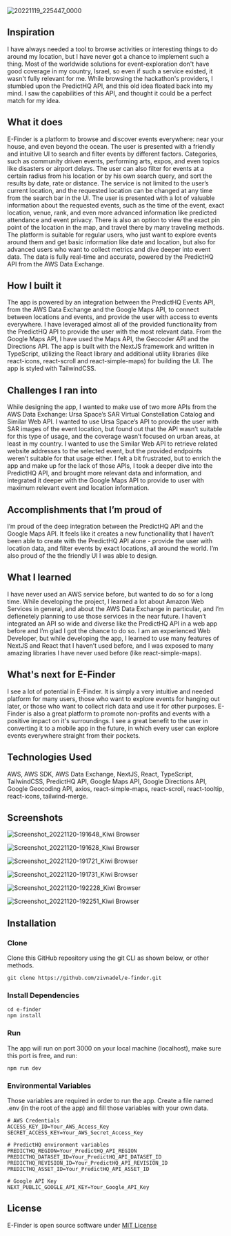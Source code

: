 ![20221119_225447_0000](https://user-images.githubusercontent.com/52624380/202915790-2c1743d8-6f7b-48a1-a8be-316142c7eb3f.png)
## Inspiration

I have always needed a tool to browse activities or interesting things to do around my location, but I have never got a chance to implement such a thing. Most of the worldwide solutions for event-exploration don't have good coverage in my country, Israel, so even if such a service existed, it wasn't fully relevant for me. While browsing the hackathon's providers, I stumbled upon the PredictHQ API, and this old idea floated back into my mind. I saw the capabilities of this API, and thought it could be a perfect match for my idea. 

## What it does

E-Finder is a platform to browse and discover events everywhere: near your house, and even beyond the ocean. The user is presented with a friendly and intuitive UI to search and filter events by different factors. Categories, such as community driven events, performing arts, expos, and even topics like disasters or airport delays. The user can also filter for events at a certain radius from his location or by his own search query, and sort the results by date, rate or distance. The service is not limited to the user’s current location, and the requested location can be changed at any time from the search bar in the UI. The user is presented with a lot of valuable information about the requested events, such as the time of the event, exact location, venue, rank, and even more advanced information like predicted attendance and event privacy. There is also an option to view the exact pin point of the location in the map, and travel there by many traveling methods. The platform is suitable for regular users, who just want to explore events around them and get basic information like date and location, but also for advanced users who want to collect metrics and dive deeper into event data. The data is fully real-time and accurate, powered by the PredictHQ API from the AWS Data Exchange.

## How I built it

The app is powered by an integration between the PredictHQ Events API, from the AWS Data Exchange and the Google Maps API, to connect between locations and events, and provide the user with access to events everywhere. I have leveraged almost all of the provided functionality from the PredictHQ API to provide the user with the most relevant data. From the Google Maps API, I have used the Maps API, the Geocoder API and the Directions API. The app is built with the NextJS framework and written in TypeScript, utilizing the React library and additional utility libraries (like react-icons, react-scroll and react-simple-maps) for building the UI. The app is styled with TailwindCSS.

## Challenges I ran into

While designing the app, I wanted to make use of two more APIs from the AWS Data Exchange: Ursa Space’s SAR Virtual Constellation Catalog and Similar Web API. I wanted to use Ursa Space’s API to provide the user with SAR images of the event location, but found out that the API wasn’t suitable for this type of usage, and the coverage wasn’t focused on urban areas, at least in my country. I wanted to use the Similar Web API to retrieve related website addresses to the selected event, but the provided endpoints weren’t suitable for that usage either. I felt a bit frustrated, but to enrich the app and make up for the lack of those APIs, I took a deeper dive into the PredictHQ API, and brought more relevant data and information, and integrated it deeper with the Google Maps API to provide to user with maximum relevant event and location information.

## Accomplishments that I’m proud of

I’m proud of the deep integration between the PredictHQ API and the Google Maps API. It feels like it creates a new functionallity that I haven’t been able to create with the PredictHQ API alone - provide the user with location data, and filter events by exact locations, all around the world.
I’m also proud of the the friendly UI I was able to design.

## What I learned

I have never used an AWS service before, but wanted to do so for a long time. While developing the project, I learned a lot about Amazon Web Services in general, and about the AWS Data Exchange in particular, and I’m defienetely planning to use those services in the near future. I haven’t integrated an API so wide and diverse like the PredictHQ API in a web app before and I’m glad I got the chance to do so. I am an experienced Web Developer, but while developing the app, I learned to use many features of NextJS and React that I haven’t used before, and I was exposed to many amazing libraries I have never used before (like react-simple-maps).

## What's next for E-Finder

I see a lot of potential in E-Finder. It is simply a very intuitive and needed platform for many users, those who want to explore events for hanging out later, or those who want to collect rich data and use it for other purposes. E-Finder is also a great platform to promote non-profits and events with a positive impact on it's surroundings. I see a great benefit to the user in converting it to a mobile app in the future, in which every user can explore events everywhere straight from their pockets.

## Technologies Used

AWS, AWS SDK, AWS Data Exchange, NextJS, React, TypeScript, TailwindCSS, PredictHQ API, Google Maps API, Google Directions API, Google Geocoding API, axios, react-simple-maps, react-scroll, react-tooltip, react-icons, tailwind-merge.

## Screenshots

![Screenshot_20221120-191648_Kiwi Browser](https://user-images.githubusercontent.com/52624380/202917211-b8051dcf-ce0a-4b46-a999-fd68d6e4e745.jpg)

![Screenshot_20221120-191628_Kiwi Browser](https://user-images.githubusercontent.com/52624380/202917215-a7a1ab45-eac9-487c-accc-b6172e174d9f.jpg)

![Screenshot_20221120-191721_Kiwi Browser](https://user-images.githubusercontent.com/52624380/202917220-618a7692-5799-489c-8c0e-d6c80452211f.jpg)

![Screenshot_20221120-191731_Kiwi Browser](https://user-images.githubusercontent.com/52624380/202917225-1e0c5f4f-222b-4162-84e0-a6cbdd527e14.jpg)

![Screenshot_20221120-192228_Kiwi Browser](https://user-images.githubusercontent.com/52624380/202917563-535fc16d-348c-4b1d-9ebd-002f02207b6c.jpg)

![Screenshot_20221120-192251_Kiwi Browser](https://user-images.githubusercontent.com/52624380/202917237-980c9beb-37fd-4348-97ee-b9f54daefec9.jpg)

## Installation

### Clone
Clone this GitHub repository using the git CLI as shown below, or other methods.
```
git clone https://github.com/zivnadel/e-finder.git
```

### Install Dependencies
```
cd e-finder
npm install
```

### Run
The app will run on port 3000 on your local machine (localhost), make sure this port is free, and run:
```
npm run dev
```

### Environmental Variables
Those variables are required in order to run the app. Create a file named .env (in the root of the app) and fill those variables with your own data.
```
# AWS Credentials
ACCESS_KEY_ID=Your_AWS_Access_Key
SECRET_ACCESS_KEY=Your_AWS_Secret_Access_Key

# PredictHQ environment variables
PREDICTHQ_REGION=Your_PredictHQ_API_REGION
PREDICTHQ_DATASET_ID=Your_PredictHQ_API_DATASET_ID
PREDICTHQ_REVISION_ID=Your_PredictHQ_API_REVISION_ID
PREDICTHQ_ASSET_ID=Your_PredictHQ_API_ASSET_ID

# Google API Key
NEXT_PUBLIC_GOOGLE_API_KEY=Your_Google_API_Key
```

## License

E-Finder is open source software under [MIT License](https://github.com/zivnadel/e-finder/blob/master/LICENSE.md)
